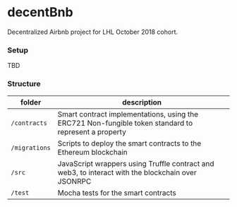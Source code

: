 <a href="https://vector.me/browse/258331/geodesic_dome" title="Geodesic Dome" target="_blank"></a> 

# decentBnb
Decentralized Airbnb project for LHL October 2018 cohort. 

### Setup

TBD

### Structure

|folder|description|
|---|---|
| `/contracts`| Smart contract implementations, using the ERC721 Non-fungible token standard to represent a property
| `/migrations`| Scripts to deploy the smart contracts to the Ethereum blockchain 
| `/src`| JavaScript wrappers using Truffle contract and web3, to interact with the blockchain over JSONRPC
| `/test`| Mocha tests for the smart contracts

